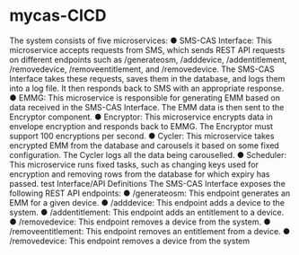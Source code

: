 # mycas-CICD
The system consists of five microservices:
● SMS-CAS Interface: This microservice accepts requests from SMS, which
sends REST API requests on different endpoints such as /generateosm,
/adddevice, /addentitlement, /removedevice, /removeentitlement,
and /removedevice. The SMS-CAS Interface takes these requests, saves
them in the database, and logs them into a log file. It then responds back
to SMS with an appropriate response.
● EMMG: This microservice is responsible for generating EMM based on
data received in the SMS-CAS Interface. The EMM data is then sent to
the Encryptor component.
● Encryptor: This microservice encrypts data in envelope encryption and
responds back to EMMG. The Encryptor must support 100 encryptions per
second.
● Cycler: This microservice takes encrypted EMM from the database and
carousels it based on some fixed configuration. The Cycler logs all the
data being carouselled.
● Scheduler: This microservice runs fixed tasks, such as changing keys
used for encryption and removing rows from the database for which expiry
has passed.
test
Interface/API Definitions
The SMS-CAS Interface exposes the following REST API endpoints:
● /generateosm: This endpoint generates an EMM for a given device.
● /adddevice: This endpoint adds a device to the system.
● /addentitlement: This endpoint adds an entitlement to a device.
● /removedevice: This endpoint removes a device from the system.
● /removeentitlement: This endpoint removes an entitlement from a
device.
● /removedevice: This endpoint removes a device from the system
